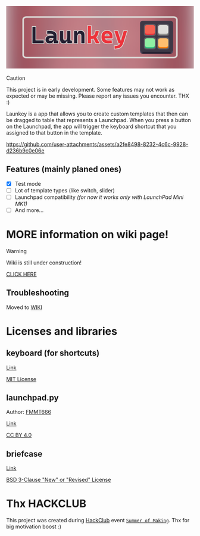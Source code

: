 ![LAUNKEY BANNER](https://raw.githubusercontent.com/Ja-Tar/Launkey/refs/heads/main/bannerSmall.png)

> [!CAUTION]
> This project is in early development. Some features may not work as expected or may be missing.
> Please report any issues you encounter. THX :)

Launkey is a app that allows you to create custom templates that then can be dragged to table that represents a Launchpad. When you press a button on the Launchpad, the app will trigger the keyboard shortcut that you assigned to that button in the template.


https://github.com/user-attachments/assets/a2fe8498-8232-4c6c-9928-d236b9c0e06e


## Features (mainly planed ones)

- [x] Test mode
- [ ] Lot of template types (like switch, slider)
- [ ] Launchpad compatibility *(for now it works only with LaunchPad Mini MK1)*
- [ ] And more...

# MORE information on wiki page!

> [!WARNING]
> Wiki is still under construction!

[CLICK HERE](https://github.com/Ja-Tar/Launkey/wiki/User-Interface)

## Troubleshooting

Moved to [WIKI](https://github.com/Ja-Tar/Launkey/wiki/Troubleshooting)

# Licenses and libraries

## keyboard (for shortcuts)
[Link](https://github.com/boppreh/keyboard?tab=MIT-1-ov-file)

[MIT License](https://github.com/boppreh/keyboard/blob/master/LICENSE.txt)

## launchpad.py
Author: [FMMT666](https://github.com/FMMT666)

[Link](https://github.com/FMMT666/launchpad.py)

[CC BY 4.0](https://github.com/FMMT666/launchpad.py/blob/master/LICENSE.txt)

## briefcase
[Link](https://github.com/beeware/briefcase)

[BSD 3-Clause "New" or "Revised" License](https://github.com/beeware/briefcase/blob/main/LICENSE)

# Thx HACKCLUB

This project was created during [HackClub](https://hackclub.com/) event [`Summer of Making`](https://summer.hackclub.com/). Thx for big motivation boost :)
